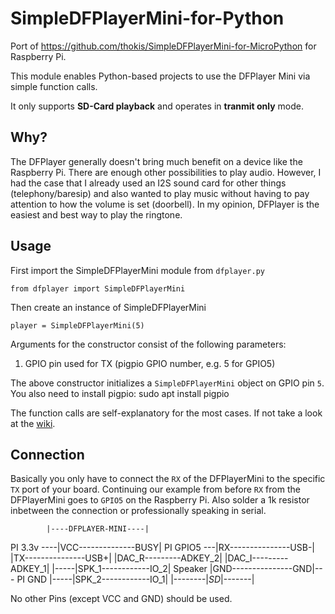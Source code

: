 # SimpleDFPlayerMini-for-Python
Port of https://github.com/thokis/SimpleDFPlayerMini-for-MicroPython for Raspberry Pi.

This module enables Python-based projects to use the DFPlayer Mini via simple function calls.

It only supports **SD-Card playback** and operates in **tranmit only** mode.

## Why?

The DFPlayer generally doesn't bring much benefit on a device like the Raspberry Pi. There are enough other possibilities to play audio. However, I had the case that I already used an I2S sound card for other things (telephony/baresip) and also wanted to play music without having to pay attention to how the volume is set (doorbell). In my opinion, DFPlayer is the easiest and best way to play the ringtone.

## Usage

First import the SimpleDFPlayerMini module from `dfplayer.py`

`from dfplayer import SimpleDFPlayerMini`

Then create an instance of SimpleDFPlayerMini

`player = SimpleDFPlayerMini(5)`

Arguments for the constructor consist of the following parameters:
1. GPIO pin used for TX (pigpio GPIO number, e.g. 5 for GPIO5)

The above constructor initializes a `SimpleDFPlayerMini` object on GPIO pin `5`.
You also need to install pigpio:
sudo apt install pigpio

The function calls are self-explanatory for the most cases. If not take a look at the [wiki](https://github.com/thokis/SimpleDFPlayerMini-for-MicroPython/wiki/API).

## Connection

Basically you only have to connect the `RX` of the DFPlayerMini to the specific `TX` port of your board. Continuing our example from before `RX` from the DFPlayerMini goes to `GPIO5` on the Raspberry Pi.
Also solder a 1k resistor inbetween the connection or professionally speaking in serial.

            |----DFPLAYER-MINI----|
PI 3.3v ----|VCC--------------BUSY|
PI GPIO5 ---|RX---------------USB-|
            |TX---------------USB+|
            |DAC_R---------ADKEY_2|
            |DAC_I---------ADKEY_1|
      |-----|SPK_1------------IO_2|
   Speaker  |GND---------------GND|--- PI GND
      |-----|SPK_2------------IO_1|
            |--------|_SD_|-------|


No other Pins (except VCC and GND) should be used.
